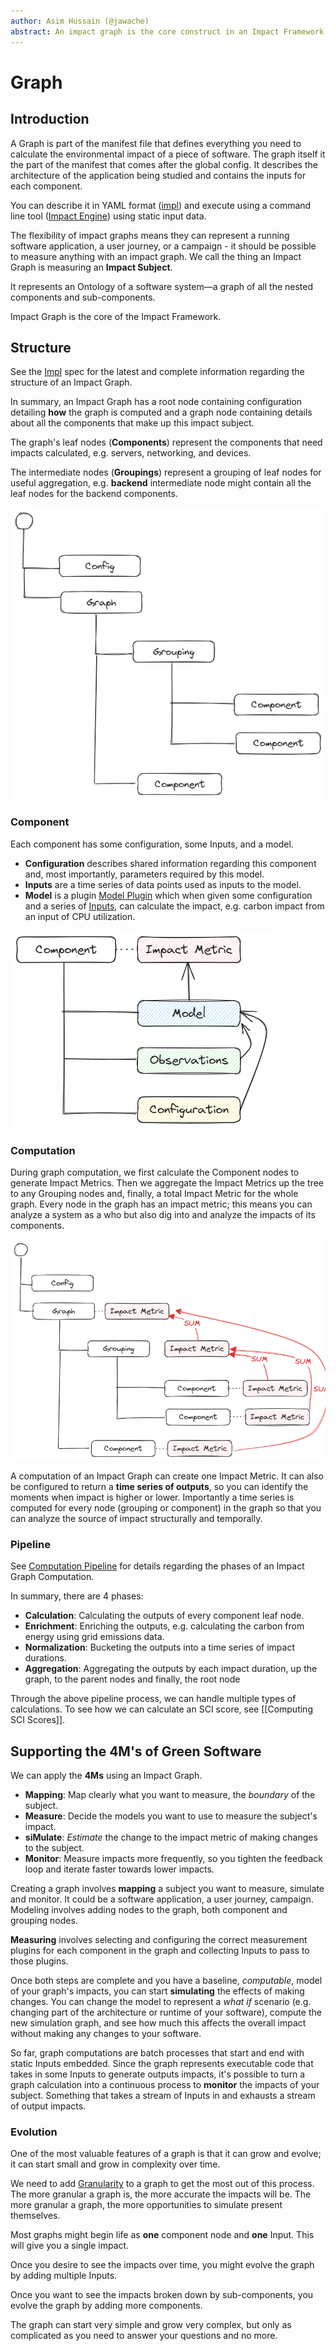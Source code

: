 ```yaml
---
author: Asim Hussain (@jawache)
abstract: An impact graph is the core construct in an Impact Framework through which all the other components interact.
---
```

# Graph

## Introduction

A Graph is part of the manifest file that defines everything you need to calculate the environmental impact of a piece of software. The graph itself it the part of the manifest that comes after the global config. It describes the architecture of the application being studied and contains the inputs for each component.

You can describe it in YAML format ([impl](Impl%20(Impact%20YAML).md)) and execute using a command line tool ([Impact Engine](impact-engine.md)) using static input data.

The flexibility of impact graphs means they can represent a running software application, a user journey, or a campaign - it should be possible to measure anything with an impact graph. We call the thing an Impact Graph is measuring an **Impact Subject**.

It represents an Ontology of a software system—a graph of all the nested components and sub-components.

Impact Graph is the core of the Impact Framework.

## Structure

See the [Impl](./impl.md) spec for the latest and complete information regarding the structure of an Impact Graph.

In summary, an Impact Graph has a root node containing configuration detailing **how** the graph is computed and a graph node containing details about all the components that make up this impact subject.

The graph's leaf nodes (**Components**) represent the components that need impacts calculated, e.g. servers, networking, and devices.

The intermediate nodes (**Groupings**) represent a grouping of leaf nodes for useful aggregation, e.g. **backend** intermediate node might contain all the leaf nodes for the backend components.

![](../../static/img//3f18767c1a55cee416e3de70314609e3.png)

### Component

Each component has some configuration, some Inputs, and a model.
- **Configuration** describes shared information regarding this component and, most importantly, parameters required by this model.
- **Inputs** are a time series of data points used as inputs to the model.
- **Model** is a plugin [Model Plugin](./model-plugin.md) which when given some configuration and a series of [Inputs](./inputs.md), can calculate the impact, e.g. carbon impact from an input of CPU utilization.

![](../../static/img//decc58c3420d1e4e3701e5d1ac12883e.png)

### Computation

During graph computation, we first calculate the Component nodes to generate Impact Metrics. Then we aggregate the Impact Metrics up the tree to any Grouping nodes and, finally, a total Impact Metric for the whole graph. Every node in the graph has an impact metric; this means you can analyze a system as a who but also dig into and analyze the impacts of its components.

![](../../static/img//bcb0066204a750f6b18a43a627c66b90.png)

A computation of an Impact Graph can create one Impact Metric. It can also be configured to return a **time series of outputs**, so you can identify the moments when impact is higher or lower. Importantly a time series is computed for every node (grouping or component) in the graph so that you can analyze the source of impact structurally and temporally.

### Pipeline

See [Computation Pipeline](./computation-pipeline.md) for details regarding the phases of an Impact Graph Computation. 

In summary, there are 4 phases:
- **Calculation**: Calculating the outputs of every component leaf node.
- **Enrichment**: Enriching the outputs, e.g. calculating the carbon from energy using grid emissions data.
- **Normalization**: Bucketing the outputs into a time series of impact durations.
- **Aggregation**: Aggregating the outputs by each impact duration, up the graph, to the parent nodes and finally, the root node 

Through the above pipeline process, we can handle multiple types of calculations. To see how we can calculate an SCI score, see [[Computing SCI Scores]].

## Supporting the 4M's of Green Software

We can apply the **4Ms** using an Impact Graph.

- **Mapping**: Map clearly what you want to measure, the *boundary* of the subject.
- **Measure**: Decide the models you want to use to measure the subject's impact.
- **siMulate**: *Estimate* the change to the impact metric of making changes to the subject.
- **Monitor**: Measure impacts more frequently, so you tighten the feedback loop and iterate faster towards lower impacts.

Creating a graph involves **mapping** a subject you want to measure, simulate and monitor. It could be a software application, a user journey, campaign. Modeling involves adding nodes to the graph, both component and grouping nodes.

**Measuring** involves selecting and configuring the correct measurement plugins for each component in the graph and collecting Inputs to pass to those plugins.

Once both steps are complete and you have a baseline, *computable*, model of your graph's impacts, you can start **simulating** the effects of making changes. You can change the model to represent a *what if* scenario (e.g. changing part of the architecture or runtime of your software), compute the new simulation graph, and see how much this affects the overall impact without making any changes to your software.

So far, graph computations are batch processes that start and end with static Inputs embedded. Since the graph represents executable code that takes in some Inputs to generate outputs impacts, it's possible to turn a graph calculation into a continuous process to **monitor** the impacts of your subject. Something that takes a stream of Inputs in and exhausts a stream of output impacts.

### Evolution

One of the most valuable features of a graph is that it can grow and evolve; it can start small and grow in complexity over time. 

We need to add [Granularity](./granularity.md) to a graph to get the most out of this process. The more granular a graph is, the more accurate the impacts will be. The more granular a graph, the more opportunities to simulate present themselves. 

Most graphs might begin life as **one** component node and **one** Input. This will give you a single impact.

Once you desire to see the impacts over time, you might evolve the graph by adding multiple Inputs. 

Once you want to see the impacts broken down by sub-components, you evolve the graph by adding more components.

The graph can start very simple and grow very complex, but only as complicated as you need to answer your questions and no more.
